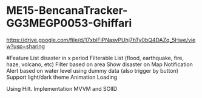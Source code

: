 # ME15-BencanaTracker-GG3MEGP0053-Ghiffari

https://drive.google.com/file/d/17xblFiPNasvPUhj7hTy0bQ4DAZq_5Hwe/view?usp=sharing

#Feature
List disaster in x period
Filterable List (flood, earthquake, fire, haze, volcano, etc)
Filter based on area
Show disaster on Map
Notification Alert based on water level using dummy data (also trigger by button)
Support light/dark theme
Animation Loading

Using Hilt.
Implementation MVVM and SOlID

